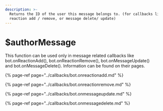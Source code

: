 ```yaml
---
description: >-
  Returns the ID of the user this message belongs to. (for callbacks like
  reaction add / remove, or message delete/ update)
---
```


# $authorMessage

This function can be used only in message related callbacks like bot.onReactionAdd\(\), bot.onReactionRemove\(\), bot.onMessageUpdate\(\) and bot.onMessageDelete\(\). Information can be found on their pages.

{% page-ref page="../callbacks/bot.onreactionadd.md" %}

{% page-ref page="../callbacks/bot.onreactionremove.md" %}

{% page-ref page="../callbacks/bot.onmessageupdate.md" %}

{% page-ref page="../callbacks/bot.onmessagedelete.md" %}



